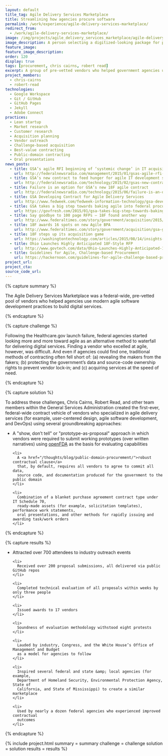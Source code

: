 ```yaml
---
layout: default
title_tag: Agile Delivery Services Marketplace
title: Streamlining how agencies procure software
permalink: /work/experience/agile-delivery-services-marketplace/
redirect_from:
  - /work/agile-delivery-services-marketplace/
image: /img/projects/agile_delivery_services_marketplace/agile-delivery-services-marketplace.svg
image_description: A person selecting a digitized-looking package for purchase from a store shelf.
feature_image:
feature_image_description:
order: 120
display: true
tags: [procurement, chris cairns, robert read]
excerpt: A group of pre-vetted vendors who helped government agencies use agile practices to build digital services.
project_members:
  - chris-cairns
  - robert-read
technologies:
  - Google Workspace
  - Git / GitHub
  - GitHub Pages
  - Jekyll
  - Adobe Connect
practices:
  - Lean startup
  - Market research
  - Customer research
  - Acquisition planning
  - Vendor outreach
  - Challenge-based acquisition
  - Best-value contracting
  - Public-domain contracting
  - Oral presentations
news_posts:
  - title: GSA’s agile RFI beginning of ‘systemic change’ in IT acquisition
    url: http://federalnewsradio.com/management/2015/01/gsas-agile-rfi-beginning-of-systemic-change-in-it-acquisition/
  - title: GSA’s new contract to feed hunger for agile IT development services
    url: http://federalnewsradio.com/technology/2015/02/gsas-new-contract-to-feed-hunger-for-agile-it-development-services/
  - title: Failure is an option for GSA’s new 18F agile contract
    url: http://federalnewsradio.com/technology/2015/06/failure-is-an-option-for-gsas-new-18f-agile-contract/
  - title: GSA Developing Contract for Agile Delivery Services
    url: http://www.fedweek.com/fedweek-information-technology/gsa-developing-contract-agile-delivery-services/
  - title: GSA takes a big step towards baking agile into federal procurement
    url: https://govfresh.com/2015/01/gsa-takes-big-step-towards-baking-agile-federal-procurement/
  - title: Say goodbye to 100 page RFPs – 18F found another way
    url: http://www.federaltimes.com/story/government/acquisition/2015/07/27/18f-show-dont-tell/30737575/
  - title: 18F awards 16 spots on new Agile BPA
    url: http://www.federaltimes.com/story/government/acquisition/gsa-gwac/2015/08/28/agile-bpa-awards/71327396/
  - title: 18F steps up its acquisition game
    url: https://washingtontechnology.com/articles/2015/08/14/insights-soloway-18f-progress.aspx
  - title: Ohio Launches Highly Anticipated 18F-Style RFP
    url: http://www.govtech.com/data/Ohio-Launches-Highly-Anticipated-18F-Style-RFP.html
  - title: Guidelines for Agile, Challenge-based Procurement
    url: https://hackernoon.com/guidelines-for-agile-challenge-based-procurement-4531ff335422
project_url:
project_cta:
source_code_url:
---
```


{% capture summary %}
  <p>
    The Agile Delivery Services Marketplace was a federal-wide, pre-vetted pool of
    vendors who helped agencies use modern agile software development practices
    to build digital services.
  </p>
{% endcapture %}

{% capture challenge %}
  <p>
    Following the Healthcare.gov launch failure, federal agencies started looking
    more and more toward agile as an alternative method to waterfall for delivering
    digital services. Finding a vendor who excelled at agile, however, was
    difficult. And even if agencies could find one, traditional methods of contracting
    often fell short of: (a) revealing the makers from the fakers; (b) protecting the
    government’s data and source-code ownership rights to prevent vendor lock-in; and
    (c) acquiring services at the speed of need.
  </p>
{% endcapture %}

{% capture solution %}
  <p>
    To address these challenges, Chris Cairns, Robert Read, and other team members
    within the General Services Administration created the first-ever, federal-wide
    contract vehicle of vendors who specialized in agile delivery services (for example,
    user-centered design, agile software development, and DevOps) using several groundbreaking
    approaches:
  </p>

  <ul>
    <li>
      A "show, don’t tell" or "prototype-as-proposal" approach in which vendors
      were required to submit working prototypes (over written narratives)
      using <a href="https://open.fda.gov/">openFDA</a> as the
      basis for evaluating capabilities
    </li>

    <li>
      A <a href="/thoughts/blog/public-domain-procurement/">robust contractual clause</a>
      that, by default, requires all vendors to agree to commit all data,
      source code, and documentation produced for the government to the public domain
    </li>

    <li>
      Combination of a blanket purchase agreement contract type under IT Schedule 70,
      ready-made assets (for example, solicitation templates), performance work statements,
      oral presentations, and other methods for rapidly issuing and awarding task/work orders
    </li>
  </ul>
{% endcapture %}

{% capture results %}
  <ul>
    <li>
      Attracted over 700 attendees to industry outreach events
    </li>

    <li>
      Received over 200 proposal submissions, all delivered via public GitHub repos
    </li>

    <li>
      Completed technical evaluation of all proposals within weeks by only three people
    </li>

    <li>
      Issued awards to 17 vendors
    </li>

    <li>
      Soundness of evaluation methodology withstood eight protests
    </li>

    <li>
      Lauded by industry, Congress, and the White House’s Office of Management and Budget
      as a model for agencies to follow
    </li>

    <li>
      Inspired several federal and state &amp; local agencies (for example,
      Department of Homeland Security, Environmental Protection Agency, State of
      California, and State of Mississippi) to create a similar marketplace
    </li>

    <li>
      Used by nearly a dozen federal agencies who experienced improved contractual
      outcomes
    </li>
  </ul>
{% endcapture %}

{% include project.html
  summary = summary
  challenge = challenge
  solution = solution
  results = results
%}
